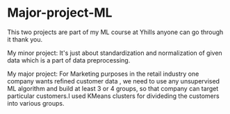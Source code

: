 # Major-project-ML
This two projects are part of my ML course at Yhills anyone can go through it thank you.

My minor project: It's just about standardization and normalization of given data which is a part of data preprocessing.

My major project: For Marketing purposes in the retail industry one company wants refined customer data , we need to use any unsupervised ML algorithm and build at least 3 or 4 groups, so that company can target particular customers.I used KMeans clusters for divideding the customers into various groups.
